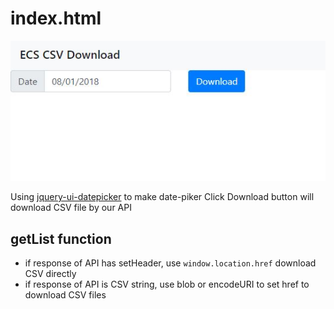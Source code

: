 ﻿# index.html
![image](https://github.com/AndyChuang1/data2csv/blob/master/website.JPG)

Using [jquery-ui-datepicker](https://jqueryui.com/datepicker/) to make date-piker
Click Download button will download CSV file by our API

## getList function
* if response of API has setHeader, use `window.location.href` download CSV directly
* if response of API is CSV string, use blob or encodeURI to set href to download CSV files